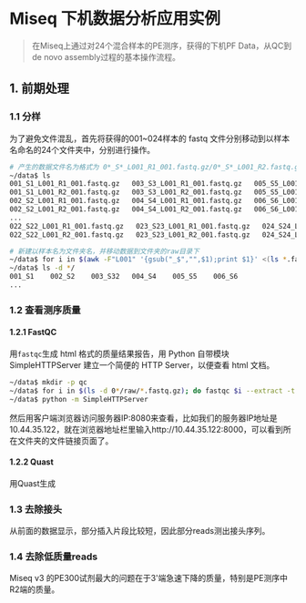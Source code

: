 # Miseq 下机数据分析应用实例

>在Miseq上通过对24个混合样本的PE测序，获得的下机PF Data，从QC到de novo assembly过程的基本操作流程。

## 1. 前期处理

### 1.1 分样

为了避免文件混乱，首先将获得的001~024样本的 fastq 文件分别移动到以样本名命名的24个文件夹中，分别进行操作。

```bash
# 产生的数据文件名为格式为 0*_S*_L001_R1_001.fastq.gz/0*_S*_L001_R2.fastq.gz
~/data$ ls
001_S1_L001_R1_001.fastq.gz   003_S3_L001_R1_001.fastq.gz   005_S5_L001_R1_001.fastq.gz
001_S1_L001_R2_001.fastq.gz   003_S3_L001_R2_001.fastq.gz   005_S5_L001_R2_001.fastq.gz
002_S2_L001_R1_001.fastq.gz   004_S4_L001_R1_001.fastq.gz   006_S6_L001_R1_001.fastq.gz
002_S2_L001_R2_001.fastq.gz   004_S4_L001_R2_001.fastq.gz   006_S6_L001_R2_001.fastq.gz
...
022_S22_L001_R1_001.fastq.gz   023_S23_L001_R1_001.fastq.gz   024_S24_L001_R1_001.fastq.gz
022_S22_L001_R2_001.fastq.gz   023_S23_L001_R2_001.fastq.gz   024_S24_L001_R2_001.fastq.gz

# 新建以样本名为文件夹名，并移动数据到文件夹的raw目录下
~/data$ for i in $(awk -F"L001" '{gsub("_$","",$1);print $1}' <(ls *.fastq.gz) | sort | uniq); do mkdir $(basename $i) && mkdir $(basename $i)/raw; mv $i*.fastq.gz $(basename $i)/raw/. ; done
~/data$ ls -d */
001_S1    002_S2    003_S32   004_S4    005_S5    006_S6
...
```

### 1.2 查看测序质量

#### 1.2.1 FastQC

用`fastqc`生成 html 格式的质量结果报告，用 Python 自带模块 SimpleHTTPServer 建立一个简便的 HTTP Server，以便查看 html 文档。

```bash
~/data$ mkdir -p qc
~/data$ for i in $(ls -d 0*/raw/*.fastq.gz); do fastqc $i --extract -t 40 -q -o qc ; done
~/data$ python -m SimpleHTTPServer
```

然后用客户端浏览器访问服务器IP:8080来查看，比如我们的服务器IP地址是10.44.35.122，就在浏览器地址栏里输入http://10.44.35.122:8000，可以看到所在文件夹的文件链接页面了。

#### 1.2.2 Quast

用Quast生成

### 1.3 去除接头

从前面的数据显示，部分插入片段比较短，因此部分reads测出接头序列。


### 1.4 去除低质量reads

Miseq v3 的PE300试剂最大的问题在于3'端急速下降的质量，特别是PE测序中R2端的质量。
